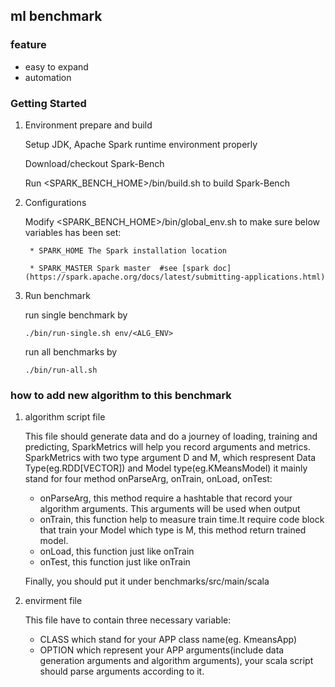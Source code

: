 ## ml benchmark

### feature
* easy to expand
* automation


### Getting Started

1. Environment prepare and build

    Setup JDK, Apache Spark runtime environment properly
    
    Download/checkout Spark-Bench
    
    Run <SPARK_BENCH_HOME>/bin/build.sh to build Spark-Bench


2. Configurations

    Modify <SPARK_BENCH_HOME>/bin/global_env.sh to make sure below variables has been set: 
    
        * SPARK_HOME The Spark installation location
        
        * SPARK_MASTER Spark master  #see [spark doc](https://spark.apache.org/docs/latest/submitting-applications.html)


3. Run benchmark
    
    run single benchmark by
    
       ./bin/run-single.sh env/<ALG_ENV>

    run all benchmarks by
    
       ./bin/run-all.sh

    
    



### how to add new algorithm to this benchmark
1. algorithm script file

    This file should generate data and do a journey of loading, training and predicting, SparkMetrics will help you record  arguments and metrics.
    SparkMetrics with two type argument D and M, which respresent Data Type(eg.RDD[VECTOR]) and Model type(eg.KMeansModel)
    it mainly stand for four method onParseArg, onTrain, onLoad, onTest:
    * onParseArg, this method require a hashtable that record your algorithm arguments. This arguments will be used when output
    * onTrain, this function help to measure train time.It require code block that train your Model which type is M, this method return trained model.
    * onLoad, this function just like onTrain
    * onTest, this function just like onTrain

    Finally, you should put it under benchmarks/src/main/scala


2. envirment file

    This file have to contain three necessary variable:
    * CLASS  which stand for your APP class name(eg. KmeansApp)
    * OPTION which represent your APP arguments(include data generation arguments and algorithm arguments), your scala script should parse arguments according to
    it.
